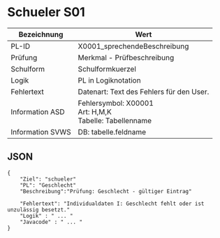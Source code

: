 # Schueler S01

Bezeichnung | Wert
--------------- | ----------------------------------------
PL-ID | X0001_sprechendeBeschreibung
Prüfung | Merkmal - Prüfbeschreibung
Schulform | Schulformkuerzel 
Logik | PL in Logiknotation
Fehlertext | Datenart: Text des Fehlers für den User. 
Information ASD | Fehlersymbol: X00001 <br>   Art: H,M,K <br>  Tabelle: Tabellenname
Information SVWS | DB: tabelle.feldname 


## JSON
```
{
    "Ziel": "schueler"
    "PL": "Geschlecht"
    "Beschreibung":"Prüfung: Geschlecht - gültiger Eintrag" 

    "Fehlertext": "Individualdaten I: Geschlecht fehlt oder ist unzulässig besetzt."
    "Logik" : " ... "
    "Javacode" : " ... " 
}
```

